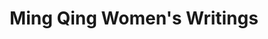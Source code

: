 ---
objectid: '14'
title: Ming Qing Women's Writings
alternatetitle:
external_url: https://digital.library.mcgill.ca/mingqing/english/index.php
category: Recommended Subject Guides, Bibliographies, and Translations
institution: McGill University, Academia Sinica
description: The Ming Qing Women's Writings digital archive and database project is
  dedicated to the digitization of collections of writings by women in late imperial
  China (1368-1911). The website was launched in 2005. The on-going project employs
  new digital technology to preserve and make accessible on the internet this valuable
  cultural legacy for future generations of scholars, researchers, and other interested
  publics, thus building intellectual and technological infrastructure and creating
  possibilities to generate new methodologies in the fields of digital humanities
  and China studies. The website consists of a virtual library augmented by the online
  scholarly apparatus designed and implemented by the McGill Library Digital Initiatives
  team. In addition, it features a link for each writer to the China Biographical
  Database hosted at Harvard University.
layout: resource
---
